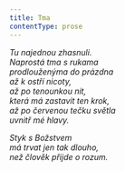 ```yaml
---
title: Tma
contentType: prose
---
```


<section>

_Tu najednou zhasnuli.  
Naprostá tma s rukama  
prodlouženýma do prázdna  
až k ostří nicoty,  
až po tenounkou nit,  
která má zastavit ten krok,  
až po červenou tečku světla  
uvnitř mé hlavy._

</section>

<section>

_Styk s Božstvem  
má trvat jen tak dlouho,  
než člověk přijde o rozum._

</section>
